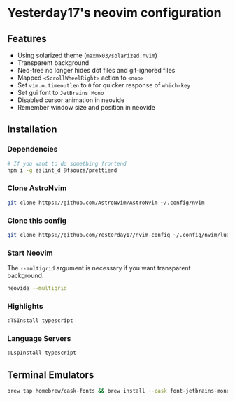 # Yesterday17's neovim configuration

## Features

- Using solarized theme (`maxmx03/solarized.nvim`)
- Transparent background
- Neo-tree no longer hides dot files and git-ignored files
- Mapped `<ScrollWheelRight>` action to `<nop>`
- Set `vim.o.timeoutlen` to `0` for quicker response of `which-key`
- Set gui font to `JetBrains Mono`
- Disabled cursor animation in neovide
- Remember window size and position in neovide

## Installation

### Dependencies

```bash
# If you want to do something frontend
npm i -g eslint_d @fsouza/prettierd
```

### Clone AstroNvim

```bash
git clone https://github.com/AstroNvim/AstroNvim ~/.config/nvim
```

### Clone this config

```bash
git clone https://github.com/Yesterday17/nvim-config ~/.config/nvim/lua/user
```

### Start Neovim

The `--multigrid` argument is necessary if you want transparent background.

```bash
neovide --multigrid
```

### Highlights

```bash
:TSInstall typescript
```

### Language Servers

```bash
:LspInstall typescript
```

## Terminal Emulators

```bash
brew tap homebrew/cask-fonts && brew install --cask font-jetbrains-mono-nerd-font
```
